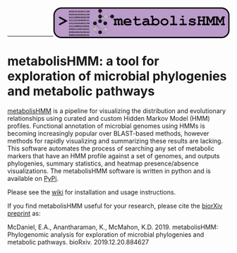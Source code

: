 <img align="right" width="400" src="https://github.com/elizabethmcd/metabolisHMM/blob/master/data/metabolisHMM-logo.png">

<br>
<br>
<br>

---

# metabolisHMM: a tool for exploration of microbial phylogenies and metabolic pathways

[metabolisHMM](https://github.com/elizabethmcd/metabolisHMM/wiki) is a pipeline for visualizing the distribution and evolutionary relationships using curated and custom Hidden Markov Model (HMM) profiles. Functional annotation of microbial genomes using HMMs is becoming increasingly popular over BLAST-based methods, however methods for rapidly visualizing and summarizing these results are lacking. This software automates the process of searching any set of metabolic markers that have an HMM profile against a set of genomes, and outputs phylogenies, summary statistics, and heatmap presence/absence visualizations. The metabolisHMM software is written in python and is available on [PyPi](https://pypi.org/project/metabolisHMM/).

Please see the [wiki](https://github.com/elizabethmcd/metabolisHMM/wiki) for installation and usage instructions. 

If you find metabolisHMM useful for your research, please cite the [biorXiv preprint](https://www.biorxiv.org/content/10.1101/2019.12.20.884627v1?rss=1) as:

McDaniel, E.A., Anantharaman, K., McMahon, K.D. 2019. metabolisHMM: Phylogenomic analysis for exploration of microbial phylogenies and metabolic pathways. bioRxiv. 2019.12.20.884627